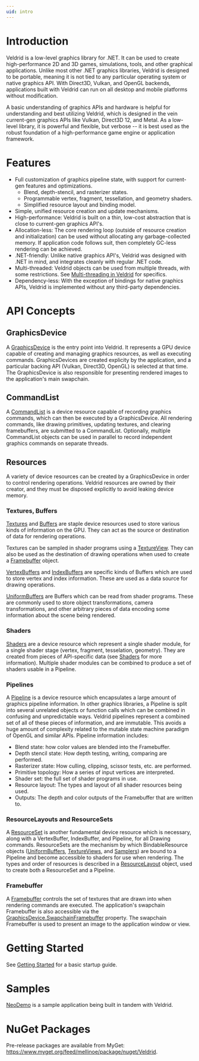 ```yaml
---
uid: intro
---
```


# Introduction

Veldrid is a low-level graphics library for .NET. It can be used to create high-performance 2D and 3D games, simulations, tools, and other graphical applications. Unlike most other .NET graphics libraries, Veldrid is designed to be portable, meaning it is not tied to any particular operating system or native graphics API. With Direct3D, Vulkan, and OpenGL backends, applications built with Veldrid can run on all desktop and mobile platforms without modification.

A basic understanding of graphics APIs and hardware is helpful for understanding and best utilizing Veldrid, which is designed in the vein current-gen graphics APIs like Vulkan, Direct3D 12, and Metal. As a low-level library, it is powerful and flexible, but verbose -- it is best used as the robust foundation of a high-performance game engine or application framework.

# Features

* Full customization of graphics pipeline state, with support for current-gen features and optimizations.
  * Blend, depth-stencil, and rasterizer states.
  * Programmable vertex, fragment, tessellation, and geometry shaders.
  * Simplified resource layout and binding model.
* Simple, unified resource creation and update mechanisms.
* High-performance: Veldrid is built on a thin, low-cost abstraction that is close to current-gen graphics API's.
* Allocation-less: The core rendering loop (outside of resource creation and initialization) can be used without allocating any garbage-collected memory. If application code follows suit, then completely GC-less rendering can be achieved.
* .NET-friendly: Unlike native graphics API's, Veldrid was designed with .NET in mind, and integrates cleanly with regular .NET code.
* Multi-threaded: Veldrid objects can be used from multiple threads, with some restrictions. See [Multi-threading in Veldrid](xref:multi-threading) for specifics.
* Dependency-less: With the exception of bindings for native graphics APIs, Veldrid is implemented without any third-party dependencies.

# API Concepts

## GraphicsDevice

A [GraphicsDevice](xref:Veldrid.GraphicsDevice) is the entry point into Veldrid. It represents a GPU device capable of creating and managing graphics resources, as well as executing commands. GraphicsDevices are created explicity by the application, and a particular backing API (Vulkan, Direct3D, OpenGL) is selected at that time. The GraphicsDevice is also responsible for presenting rendered images to the application's main swapchain.

## CommandList

A [CommandList](xref:Veldrid.CommandList) is a device resource capable of recording graphics commands, which can then be executed by a GraphicsDevice. All rendering commands, like drawing primitives, updating textures, and clearing framebuffers, are submitted to a CommandList. Optionally, multiple CommandList objects can be used in parallel to record independent graphics commands on separate threads.

## Resources

A variety of device resources can be created by a GraphicsDevice in order to control rendering operations. Veldrid resources are owned by their creator, and they must be disposed explicitly to avoid leaking device memory.

### Textures, Buffers

[Textures](xref:Veldrid.Texture) and [Buffers](xref:Veldrid.Buffer) are staple device resources used to store various kinds of information on the GPU. They can act as the source or destination of data for rendering operations.

Textures can be sampled in shader programs using a [TextureView](xref:Veldrid.TextureView). They can also be used as the destination of drawing operations when used to create a [Framebuffer](xref:Veldrid.Framebuffer) object.

[VertexBuffers](xref:Veldrid.VertexBuffer) and [IndexBuffers](xref:Veldrid.IndexBuffer) are specific kinds of Buffers which are used to store vertex and index information. These are used as a data source for drawing operations.

[UniformBuffers](xref:Veldrid.UniformBuffer) are Buffers which can be read from shader programs. These are commonly used to store object transformations, camera transformations, and other arbitrary pieces of data encoding some information about the scene being rendered.

### Shaders

[Shaders](xref:Veldrid.Shader) are a device resource which represent a single shader module, for a single shader stage (vertex, fragment, tesselation, geometry). They are created from pieces of API-specific data (see [Shaders](xref:shaders) for more information). Multiple shader modules can be combined to produce a set of shaders usable in a Pipeline.

### Pipelines

A [Pipeline](xref:Veldrid.Pipeline) is a device resource which encapsulates a large amount of graphics pipeline information. In other graphics libraries, a Pipeline is split into several unrelated objects or function calls which can be combined in confusing and unpredictable ways. Veldrid pipelines represent a combined set of all of these pieces of information, and are immutable. This avoids a huge amount of complexity related to the mutable state machine paradigm of OpenGL and similar APIs. Pipeline information includes:

* Blend state: how color values are blended into the Framebuffer.
* Depth stencil state: How depth testing, writing, comparing are performed.
* Rasterizer state: How culling, clipping, scissor tests, etc. are performed.
* Primitive topology: How a series of input vertices are interpreted.
* Shader set: the full set of shader programs in use.
* Resource layout: The types and layout of all shader resources being used.
* Outputs: The depth and color outputs of the Framebuffer that are written to.

### ResourceLayouts and ResourceSets

A [ResourceSet](xref:Veldrid.ResourceSet) is another fundamental device resource which is necessary, along with a VertexBuffer, IndexBuffer, and Pipeline, for all Drawing commands. ResourceSets are the mechanism by which BindableResource objects ([UniformBuffers](xref:Veldrid.UniformBuffer), [TextureViews](xref:Veldrid.TextureView), and [Samplers](xref:Veldrid.Sampler)) are bound to a Pipeline and become accessible to shaders for use when rendering. The types and order of resources is described in a [ResourceLayout](xref:Veldrid.ResourceLayout) object, used to create both a ResourceSet and a Pipeline.

### Framebuffer

A [Framebuffer](xref:Veldrid.Framebuffer) controls the set of textures that are drawn into when rendering commands are executed. The application's swapchain Framebuffer is also accessible via the [GraphicsDevice.SwapchainFramebuffer](xref:Veldrid.GraphicsDevice#Veldrid_GraphicsDevice_SwapchainFramebuffer) property. The swapchain Framebuffer is used to present an image to the application window or view.

# Getting Started

See [Getting Started](xref:getting-started) for a basic startup guide.

# Samples

[NeoDemo](https://github.com/mellinoe/veldrid/tree/master/src/NeoDemo) is a sample application being built in tandem with Veldrid.

# NuGet Packages

Pre-release packages are available from MyGet: https://www.myget.org/feed/mellinoe/package/nuget/Veldrid.